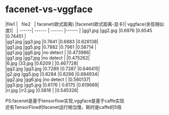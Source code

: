 # facenet-vs-vggface
|file1 |   file2   | facenet(欧式距离) |facenet(欧式距离-显卡)| vggface(余弦相似度)|  
| ------| ------ | ------ |------ |
|gg1.jpg  |gg2.jpg  |0.6976           |0.6545  |0.74451 |     
|gg1.jpg  |gg3.jpg  |0.7641           |0.6883  |0.626138|     
|gg1.jpg  |gg5.jpg  |0.7882           |0.7961  |0.58714 |    
|gg1.jpg  |gg6.jpg  |no detect        |  |0.473986|     
|gg1.jpg  |gg7.jpg  |no detect        |  |0.475262|     
|6.jpg    |33.jpg   |0.6209           |  |0.467728|     
|gg2.jpg  |gg3.jpg  |0.7289           |0.7287  |0.646415|     
|g2.jpg   |gg5.jpg  |0.8284           |0.8286  |0.684934|     
|gg2.jpg  |gg6.jpg  |no detect        |  |0.560137|      
|gg3.jpg  |gg5.jpg  |0.6176           | 0.6175 |0.619669|      
|rr.jpg   |rr2.jpg  |0.5816           |  |0.545326|   

PS:facenet是基于tensorflow实现,vggface是基于caffe实现   
还有TensorFlow的facenet运行相当慢，耗时是caffe的5倍
